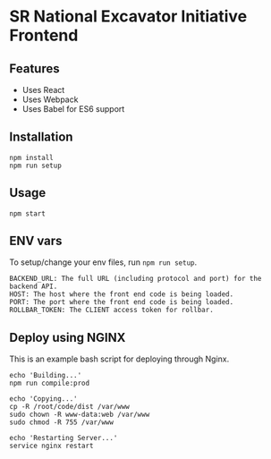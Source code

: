 SR National Excavator Initiative Frontend
=========================================

Features
--------

* Uses React
* Uses Webpack
* Uses Babel for ES6 support

Installation
------------
```
npm install
npm run setup
```

Usage
-----
```
npm start
```

ENV vars
-------
To setup/change your env files, run `npm run setup`.
```
BACKEND_URL: The full URL (including protocol and port) for the backend API.
HOST: The host where the front end code is being loaded.
PORT: The port where the front end code is being loaded.
ROLLBAR_TOKEN: The CLIENT access token for rollbar.
```

Deploy using NGINX
------------------
This is an example bash script for deploying through Nginx.
```
echo 'Building...'
npm run compile:prod

echo 'Copying...'
cp -R /root/code/dist /var/www
sudo chown -R www-data:web /var/www
sudo chmod -R 755 /var/www

echo 'Restarting Server...'
service nginx restart
```
